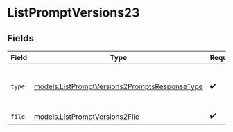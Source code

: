 # ListPromptVersions23


## Fields

| Field                                                                                                | Type                                                                                                 | Required                                                                                             | Description                                                                                          |
| ---------------------------------------------------------------------------------------------------- | ---------------------------------------------------------------------------------------------------- | ---------------------------------------------------------------------------------------------------- | ---------------------------------------------------------------------------------------------------- |
| `type`                                                                                               | [models.ListPromptVersions2PromptsResponseType](../models/listpromptversions2promptsresponsetype.md) | :heavy_check_mark:                                                                                   | The type of the content part. Always `file`.                                                         |
| `file`                                                                                               | [models.ListPromptVersions2File](../models/listpromptversions2file.md)                               | :heavy_check_mark:                                                                                   | N/A                                                                                                  |